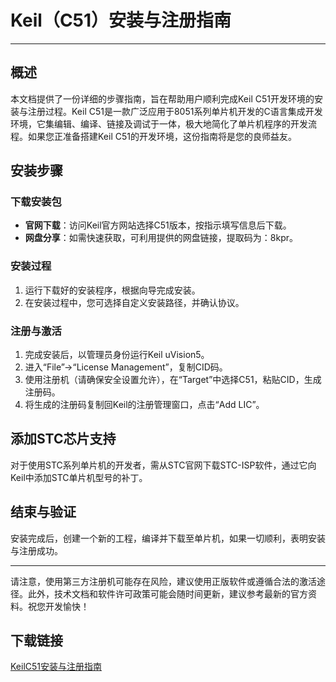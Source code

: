 # Keil（C51）安装与注册指南

---

## 概述

本文档提供了一份详细的步骤指南，旨在帮助用户顺利完成Keil C51开发环境的安装与注册过程。Keil C51是一款广泛应用于8051系列单片机开发的C语言集成开发环境，它集编辑、编译、链接及调试于一体，极大地简化了单片机程序的开发流程。如果您正准备搭建Keil C51的开发环境，这份指南将是您的良师益友。

## 安装步骤

### 下载安装包

- **官网下载**：访问Keil官方网站选择C51版本，按指示填写信息后下载。
- **网盘分享**：如需快速获取，可利用提供的网盘链接，提取码为：8kpr。

### 安装过程

1. 运行下载好的安装程序，根据向导完成安装。
2. 在安装过程中，您可选择自定义安装路径，并确认协议。

### 注册与激活

1. 完成安装后，以管理员身份运行Keil uVision5。
2. 进入“File”->“License Management”，复制CID码。
3. 使用注册机（请确保安全设置允许），在“Target”中选择C51，粘贴CID，生成注册码。
4. 将生成的注册码复制回Keil的注册管理窗口，点击“Add LIC”。

## 添加STC芯片支持

对于使用STC系列单片机的开发者，需从STC官网下载STC-ISP软件，通过它向Keil中添加STC单片机型号的补丁。

## 结束与验证

安装完成后，创建一个新的工程，编译并下载至单片机，如果一切顺利，表明安装与注册成功。

---

请注意，使用第三方注册机可能存在风险，建议使用正版软件或遵循合法的激活途径。此外，技术文档和软件许可政策可能会随时间更新，建议参考最新的官方资料。祝您开发愉快！

## 下载链接

[KeilC51安装与注册指南](https://pan.quark.cn/s/f3be1bb785fe)